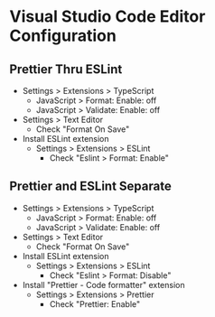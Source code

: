 # Visual Studio Code Editor Configuration

## Prettier Thru ESLint

- Settings > Extensions > TypeScript
  - JavaScript > Format: Enable: off
  - JavaScript > Validate: Enable: off
- Settings > Text Editor
  - Check "Format On Save"
- Install ESLint extension
  - Settings > Extensions > ESLint
    - Check "Eslint > Format: Enable"

## Prettier and ESLint Separate

- Settings > Extensions > TypeScript
  - JavaScript > Format: Enable: off
  - JavaScript > Validate: Enable: off
- Settings > Text Editor
  - Check "Format On Save"
- Install ESLint extension
  - Settings > Extensions > ESLint
    - Check "Eslint > Format: Disable"
- Install "Prettier - Code formatter" extension
  - Settings > Extensions > Prettier
    - Check "Prettier: Enable"
